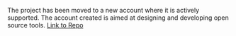 The project has been moved to a new account where it is actively supported. The account created is aimed at designing and developing open source tools.
[Link to Repo](https://github.com/hw-tinkerers/TR-60)
